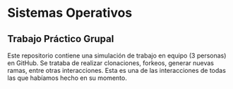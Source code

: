 # Sistemas Operativos

## Trabajo Práctico Grupal

Este repositorio contiene una simulación de trabajo en equipo (3 personas) en GitHub. Se trataba de realizar clonaciones, forkeos, generar nuevas ramas, entre otras interacciones. Esta es una de las interacciones de todas las que habíamos hecho en su momento.
